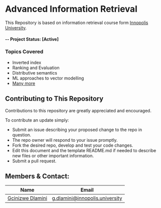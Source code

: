 # Advanced Information Retrieval
This Repository is based on information retrieval course form [Innopolis University](https://university.innopolis.ru/en/).

#### -- Project Status: [Active]

### Topics Covered
* Inverted index
* Ranking and Evaluation
* Distributive semantics
* ML approaches to vector modelling
* [Many more](Syllabus.pdf)

<!-- ### Technologies
* Python 3.x
* Pandas, jupyter
* Tensorflow
* Keras
* Plotly -->

<!-- ## Getting Started

1. Clone this repo (for help see this [tutorial](https://help.github.com/articles/cloning-a-repository/)).
1. Navigate to repository folder
1. Install dependencies which are specified in requirements.txt. use `pip install -r requirements.txt` or `pip3 install -r requirements.txt`
1. Raw Data is being kept [here](Dataset) within this repo.

1. Data processing/transformation scripts are being kept [here](src)

1. To run the repository main code nevigate to [scr](src) `cd src` then run `python main.py`. Or Run the .ipynb file [here](src) -->

## Contributing to This Repository
Contributions to this repository are greatly appreciated and encouraged.

To contribute an update simply:
* Submit an issue describing your proposed change to the repo in question.
* The repo owner will respond to your issue promptly.
* Fork the desired repo, develop and test your code changes.
* Edit this document and the template README.md if needed to describe new files or other important information.
* Submit a pull request.

## Members & Contact:

|Name     |  Email          |
|---------|-----------------|
|[Gcinizwe Dlamini](https://github.com/Gci04)| g.dlamini@innopolis.university       |
